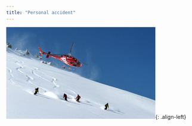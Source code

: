 ```yaml
---
title: "Personal accident"
---
```


![image-left](/assets/images/reinsurance/accident.jpg){: .align-left}
